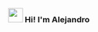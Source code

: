 <h3><img src = "https://raw.githubusercontent.com/MartinHeinz/MartinHeinz/master/wave.gif" width = 30px> Hi! I'm Alejandro
